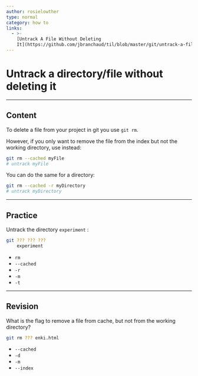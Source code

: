 ```yaml
---
author: rosielowther
type: normal
category: how to
links:
  - >-
    [Untrack A File Without Deleting
    It](https://github.com/jbranchaud/til/blob/master/git/untrack-a-file-without-deleting-it.md){website}
---
```


# Untrack a directory/file without deleting it


---

## Content

To delete a file from your project in git you use `git rm`.

However, if you only want to remove the file from the index but not the working directory, use instead:

```bash
git rm --cached myFile
# untrack myFile
```

You can do the same for a directory:

```bash
git rm --cached -r myDirectory
# untrack myDirectory
```


---

## Practice

Untrack the directory `experiment` :

```bash
git ??? ??? ??? 
    experiment
```

* `rm`
* `--cached`
* `-r`
* `-m`
* `-t`


---

## Revision

What is the flag to remove a file from cache, but not from the working directory?

```bash
git rm ??? enki.html
```

* `--cached`
* `-d`
* `-m`
* `--index`
